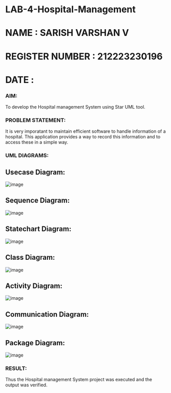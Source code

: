 # LAB-4-Hospital-Management
# NAME : SARISH VARSHAN V
# REGISTER NUMBER : 212223230196
# DATE : 
### AIM:
To develop the Hospital management System using Star UML tool.
### PROBLEM STATEMENT:
It is very imporatant to maintain efficient software to handle information of a hospital.
This application provides a way to record this information and to access these in a simple way.

### UML DIAGRAMS:
## Usecase Diagram:
![image](https://github.com/22002525karthikeyan/LAB-4-Hospital-Management/assets/118708040/46eae1cd-9591-405e-8a0e-c9df59782282)
## Sequence Diagram:
![image](https://github.com/22002525karthikeyan/LAB-4-Hospital-Management/assets/118708040/eea13653-110d-43a3-9f39-bda0e7c0db41)
## Statechart Diagram:
![image](https://github.com/22002525karthikeyan/LAB-4-Hospital-Management/assets/118708040/9f1680e9-7e07-4654-8e22-84a0980b7672)
## Class Diagram:
![image](https://github.com/22002525karthikeyan/LAB-4-Hospital-Management/assets/118708040/b7a8869f-13a5-41f0-8eb0-2575af96fc69)
## Activity Diagram:
![image](https://github.com/22002525karthikeyan/LAB-4-Hospital-Management/assets/118708040/921042da-2023-4388-beea-150d4d5de45a)
## Communication Diagram:
![image](https://github.com/22002525karthikeyan/LAB-4-Hospital-Management/assets/118708040/d01ed0aa-279d-4456-9a94-050f5a6f10d5)
## Package Diagram:
![image](https://github.com/22002525karthikeyan/LAB-4-Hospital-Management/assets/118708040/6ad8b234-e206-45a7-920c-762446d933af)
### RESULT:
Thus the Hospital management System project was executed and the output was verified.
